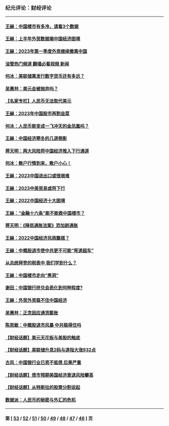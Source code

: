 ### 纪元评论：财经评论
---
#### [王赫：中国楼市有多冷，请看3个数据](../../pages/nsc1026/n14046129.md?08260330) 
#### [王赫：上半年外贸数据揭中国经济困境](../../pages/nsc1026/n14034198.md?08260330) 
#### [王赫：2023年第一季度外资继续撤离中国](../../pages/nsc1026/n13988870.md?08260330) 
#### [油管热门频道 翻墙必看视频 新闻](ok?08260330)
#### [何冰：美联储离发行数字货币还有多远？](../../pages/nsc1026/n13986109.md?08260330) 
#### [吴惠林：美元会被抛弃吗？](../../pages/nsc1026/n13984087.md?08260330) 
#### [【名家专栏】人民币无法取代美元](../../pages/nsc1026/n13974270.md?08260330) 
#### [王赫：2023年中国股市再割韭菜](../../pages/nsc1026/n13965334.md?08260330) 
#### [何冰：人民币能变成一飞冲天的金凤凰吗？](../../pages/nsc1026/n13964999.md?08260330) 
#### [王赫：中国经济寒冬的几道侧影](../../pages/nsc1026/n13932953.md?08260330) 
#### [蒋天明：两大风险将中国经济推入下行通道](../../pages/nsc1026/n13929820.md?08260330) 
#### [何冰：散户行情到来，散户小心！](../../pages/nsc1026/n13928308.md?08260330) 
#### [王赫：2023中国进出口或很艰难](../../pages/nsc1026/n13911515.md?08260330) 
#### [王赫：2023中美贸易或将下行](../../pages/nsc1026/n13899005.md?08260330) 
#### [王赫：2022中国经济十大困境](../../pages/nsc1026/n13883766.md?08260330) 
#### [王赫：“金融十六条”能不能救中国楼市？](../../pages/nsc1026/n13868431.md?08260330) 
#### [蒋天明：《降低通胀法案》恐加剧通胀](../../pages/nsc1026/n13806996.md?08260330) 
#### [王赫：2022中国经济风雨飘摇？](../../pages/nsc1026/n13803207.md?08260330) 
#### [王赫：中概股退市使中共更不可能“弯道超车”](../../pages/nsc1026/n13802858.md?08260330) 
#### [从总统拜登的税表中 我们学到什么？](../../pages/nsc1026/n13773081.md?08260330) 
#### [王赫：中国楼市走向“黑洞”](../../pages/nsc1026/n13770647.md?08260330) 
#### [谢田：中国银行挤兑会恶化到何种程度?](../../pages/nsc1026/n13766965.md?08260330) 
#### [王赫：外贸外资稳不住中国经济](../../pages/nsc1026/n13753933.md?08260330) 
#### [吴惠林：正念因应通货膨胀](../../pages/nsc1026/n13750350.md?08260330) 
#### [陈思敏：中概股退市风暴 中共稳得住吗](../../pages/nsc1026/n13738978.md?08260330) 
#### [【财经话题】美元天花板与美股的触底](../../pages/nsc1026/n13736495.md?08260330) 
#### [【财经话题】美联储升息2码与道指大涨932点](../../pages/nsc1026/n13727377.md?08260330) 
#### [古风：中国银行业已资不抵债 后果严重](../../pages/nsc1026/n13726111.md?08260330) 
#### [【财经话题】债市预期美国经济衰退风险攀高](../../pages/nsc1026/n13698043.md?08260330) 
#### [【财经话题】从特斯拉的股票分割说起](../../pages/nsc1026/n13679733.md?08260330) 
#### [数据派：人民币的秘密与外汇的危机](../../pages/nsc1026/n13667092.md?08260330) 

---
#### 第 [ [53](./53.md?08260330) / [52](./52.md?08260330) / [51](./51.md?08260330) / [50](./50.md?08260330) / [49](./49.md?08260330) / [48](./48.md?08260330) / [47](./47.md?08260330) / [46](./46.md?08260330) ] 页
